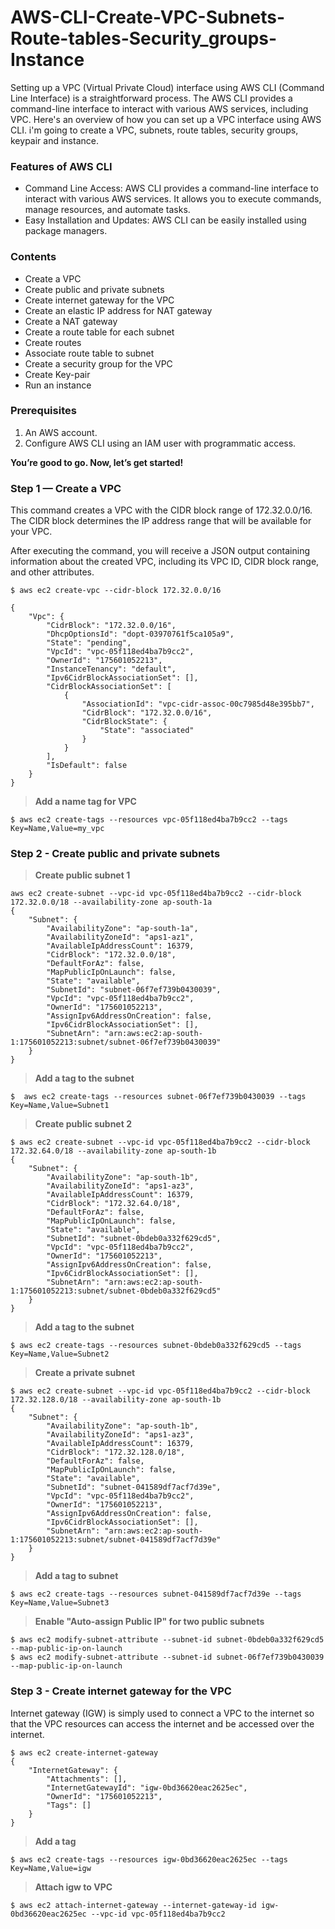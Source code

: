 # AWS-CLI-Create-VPC-Subnets-Route-tables-Security_groups-Instance
Setting up a VPC (Virtual Private Cloud) interface using AWS CLI (Command Line Interface) is a straightforward process. The AWS CLI provides a command-line interface to interact with various AWS services, including VPC. Here's an overview of how you can set up a VPC interface using AWS CLI.
i'm going to create a VPC, subnets, route tables, security groups, keypair and instance.


### Features of AWS CLI

- Command Line Access: AWS CLI provides a command-line interface to interact with various AWS services. It allows you to execute commands, manage resources, and automate tasks.
- Easy Installation and Updates: AWS CLI can be easily installed using package managers.


### Contents


   - Create a VPC
   - Create public and private subnets
   - Create internet gateway for the VPC
   - Create an elastic IP address for NAT gateway
   - Create a NAT gateway
   - Create a route table for each subnet
   - Create routes
   - Associate route table to subnet
   - Create a security group for the VPC
   - Create Key-pair
   - Run an instance

### Prerequisites

1. An AWS account.
2. Configure AWS CLI using an IAM user with programmatic access.

**You’re good to go. Now, let’s get started!**

### Step 1 — Create a VPC 

This command creates a VPC with the CIDR block range of 172.32.0.0/16. The CIDR block determines the IP address range that will be available for your VPC.

After executing the command, you will receive a JSON output containing information about the created VPC, including its VPC ID, CIDR block range, and other attributes.
```
$ aws ec2 create-vpc --cidr-block 172.32.0.0/16

{
    "Vpc": {
        "CidrBlock": "172.32.0.0/16",
        "DhcpOptionsId": "dopt-03970761f5ca105a9",
        "State": "pending",
        "VpcId": "vpc-05f118ed4ba7b9cc2",
        "OwnerId": "175601052213",
        "InstanceTenancy": "default",
        "Ipv6CidrBlockAssociationSet": [],
        "CidrBlockAssociationSet": [
            {
                "AssociationId": "vpc-cidr-assoc-00c7985d48e395bb7",
                "CidrBlock": "172.32.0.0/16",
                "CidrBlockState": {
                    "State": "associated"
                }
            }
        ],
        "IsDefault": false
    }
}
```
> <b>Add a name tag for VPC</b>
```
$ aws ec2 create-tags --resources vpc-05f118ed4ba7b9cc2 --tags Key=Name,Value=my_vpc
```

### Step 2 - Create public and private subnets 

><b> Create public subnet 1</b>
```
aws ec2 create-subnet --vpc-id vpc-05f118ed4ba7b9cc2 --cidr-block 172.32.0.0/18 --availability-zone ap-south-1a
{
    "Subnet": {
        "AvailabilityZone": "ap-south-1a",
        "AvailabilityZoneId": "aps1-az1",
        "AvailableIpAddressCount": 16379,
        "CidrBlock": "172.32.0.0/18",
        "DefaultForAz": false,
        "MapPublicIpOnLaunch": false,
        "State": "available",
        "SubnetId": "subnet-06f7ef739b0430039",
        "VpcId": "vpc-05f118ed4ba7b9cc2",
        "OwnerId": "175601052213",
        "AssignIpv6AddressOnCreation": false,
        "Ipv6CidrBlockAssociationSet": [],
        "SubnetArn": "arn:aws:ec2:ap-south-1:175601052213:subnet/subnet-06f7ef739b0430039"
    }
}
```
> <b> Add a tag to the subnet</b>
```
$  aws ec2 create-tags --resources subnet-06f7ef739b0430039 --tags Key=Name,Value=Subnet1
```
> <b>Create public subnet 2</b>
```
$ aws ec2 create-subnet --vpc-id vpc-05f118ed4ba7b9cc2 --cidr-block 172.32.64.0/18 --availability-zone ap-south-1b
{
    "Subnet": {
        "AvailabilityZone": "ap-south-1b",
        "AvailabilityZoneId": "aps1-az3",
        "AvailableIpAddressCount": 16379,
        "CidrBlock": "172.32.64.0/18",
        "DefaultForAz": false,
        "MapPublicIpOnLaunch": false,
        "State": "available",
        "SubnetId": "subnet-0bdeb0a332f629cd5",
        "VpcId": "vpc-05f118ed4ba7b9cc2",
        "OwnerId": "175601052213",
        "AssignIpv6AddressOnCreation": false,
        "Ipv6CidrBlockAssociationSet": [],
        "SubnetArn": "arn:aws:ec2:ap-south-1:175601052213:subnet/subnet-0bdeb0a332f629cd5"
    }
}
```
> <b>Add a tag to the subnet</b>
```
$ aws ec2 create-tags --resources subnet-0bdeb0a332f629cd5 --tags Key=Name,Value=Subnet2
```
> <b> Create a private subnet</b>
```
$ aws ec2 create-subnet --vpc-id vpc-05f118ed4ba7b9cc2 --cidr-block 172.32.128.0/18 --availability-zone ap-south-1b
{
    "Subnet": {
        "AvailabilityZone": "ap-south-1b",
        "AvailabilityZoneId": "aps1-az3",
        "AvailableIpAddressCount": 16379,
        "CidrBlock": "172.32.128.0/18",
        "DefaultForAz": false,
        "MapPublicIpOnLaunch": false,
        "State": "available",
        "SubnetId": "subnet-041589df7acf7d39e",
        "VpcId": "vpc-05f118ed4ba7b9cc2",
        "OwnerId": "175601052213",
        "AssignIpv6AddressOnCreation": false,
        "Ipv6CidrBlockAssociationSet": [],
        "SubnetArn": "arn:aws:ec2:ap-south-1:175601052213:subnet/subnet-041589df7acf7d39e"
    }
}
```
> <b> Add a tag to subnet</b>
```
$ aws ec2 create-tags --resources subnet-041589df7acf7d39e --tags Key=Name,Value=Subnet3
```
> <b>Enable "Auto-assign Public IP" for two public subnets</b>
```
$ aws ec2 modify-subnet-attribute --subnet-id subnet-0bdeb0a332f629cd5 --map-public-ip-on-launch
$ aws ec2 modify-subnet-attribute --subnet-id subnet-06f7ef739b0430039 --map-public-ip-on-launch
```
### Step 3 - Create internet gateway for the VPC 

Internet gateway (IGW) is simply used to connect a VPC to the internet so that the VPC resources can access the internet and be accessed over the internet.

```
$ aws ec2 create-internet-gateway
{
    "InternetGateway": {
        "Attachments": [],
        "InternetGatewayId": "igw-0bd36620eac2625ec",
        "OwnerId": "175601052213",
        "Tags": []
    }
}
```
> <b>Add a tag </b>
```
$ aws ec2 create-tags --resources igw-0bd36620eac2625ec --tags Key=Name,Value=igw
```
><b>Attach igw to VPC</b>
```
$ aws ec2 attach-internet-gateway --internet-gateway-id igw-0bd36620eac2625ec --vpc-id vpc-05f118ed4ba7b9cc2
```

